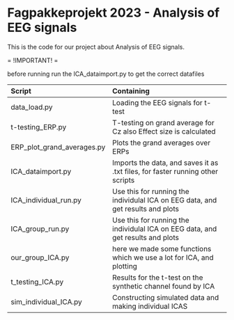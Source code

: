 # Fagpakkeprojekt 2023 - Analysis of EEG signals

This is the code for our project about Analysis of EEG signals.


= !IMPORTANT! = 

before running run the ICA_dataimport.py to get the correct datafiles




| Script  | Containing  |
|:----------|:----------|
| data_load.py    |  Loading the EEG signals for t-test    |
| t-testing_ERP.py    |    T-testing on grand average for Cz also Effect size is calculated  |
| ERP_plot_grand_averages.py | Plots the grand averages over ERPs |
| ICA_dataimport.py    | Imports the data, and saves it as .txt files, for faster running other scripts    | 
| ICA_individual_run.py   |  Use this for running the individulal ICA on EEG data, and get results and plots  |
| ICA_group_run.py   | Use this for running the individulal ICA on EEG data, and get results and plots   |
| our_group_ICA.py   | here we made some functions which we use a lot for ICA, and plotting   |
| t_testing_ICA.py | Results for the t-test on the synthetic channel found by ICA |
| sim_individual_ICA.py | Constructing simulated data and making individual ICAS |


